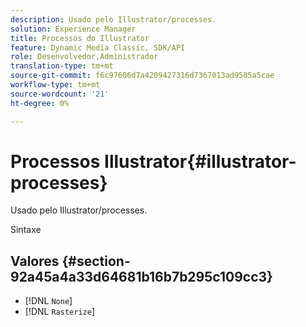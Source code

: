 ```yaml
---
description: Usado pelo Illustrator/processes.
solution: Experience Manager
title: Processos do Illustrator
feature: Dynamic Media Classic, SDK/API
role: Desenvolvedor,Administrador
translation-type: tm+mt
source-git-commit: f6c97606d7a4209427316d7367013ad9585a5cae
workflow-type: tm+mt
source-wordcount: '21'
ht-degree: 0%

---
```



# Processos Illustrator{#illustrator-processes}

Usado pelo Illustrator/processes.

Sintaxe

## Valores {#section-92a45a4a33d64681b16b7b295c109cc3}

* [!DNL `None`]
* [!DNL `Rasterize`]

